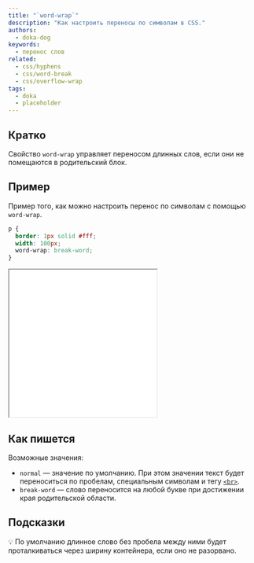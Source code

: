 ```yaml
---
title: "`word-wrap`"
description: "Как настроить переносы по символам в CSS."
authors:
  - doka-dog
keywords:
  - перенос слов
related:
  - css/hyphens
  - css/word-break
  - css/overflow-wrap
tags:
  - doka
  - placeholder
---
```


## Кратко

Свойство `word-wrap` управляет переносом длинных слов, если они не помещаются в родительский блок.

## Пример
Пример того, как можно настроить перенос по символам с помощью `word-wrap`.

```css
p {
  border: 1px solid #fff;
  width: 100px;
  word-wrap: break-word;
}
```

<iframe title="Свойство word-wrap" src="demos/basic/" height="300"></iframe>

## Как пишется

Возможные значения:

- `normal` — значение по умолчанию. При этом значении текст будет переноситься по пробелам, специальным символам и тегу [`<br>`](/html/br/).
- `break-word` — слово переносится на любой букве при достижении края родительской области.

## Подсказки
💡 По умолчанию длинное слово без пробела между ними будет проталкиваться через ширину контейнера, если оно не разорвано.

